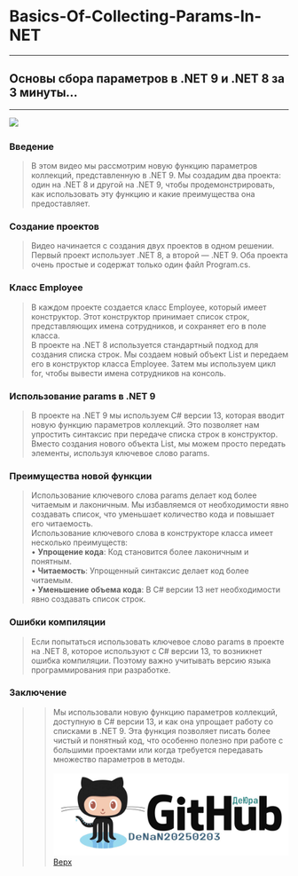 <a id="anchor"></a>
# Basics-Of-Collecting-Params-In-NET
---
## Основы сбора параметров в .NET 9 и .NET 8 за 3 минуты...
---

[<img src="https://i.ytimg.com/vi/RM4PcnBqWXI/mqdefault.jpg" width="600"/>](https://www.youtube.com/watch?v=RM4PcnBqWXI)

### Введение
>	В этом видео мы рассмотрим новую функцию параметров коллекций, представленную в .NET 9. Мы создадим два проекта: один на .NET 8 и другой на .NET 9, чтобы продемонстрировать, как использовать эту функцию и какие преимущества она предоставляет.</br>

###	Создание проектов
>	Видео начинается с создания двух проектов в одном решении. Первый проект использует .NET 8, а второй — .NET 9. Оба проекта очень простые и содержат только один файл Program.cs.</br>

###	Класс Employee
>	В каждом проекте создается класс Employee, который имеет конструктор. Этот конструктор принимает список строк, представляющих имена сотрудников, и сохраняет его в поле класса.</br>
>	В проекте на .NET 8 используется стандартный подход для создания списка строк. Мы создаем новый объект List<string> и передаем его в конструктор класса Employee. Затем мы используем цикл for, чтобы вывести имена сотрудников на консоль.</br>

###	Использование params в .NET 9
>	В проекте на .NET 9 мы используем C# версии 13, которая вводит новую функцию параметров коллекций. Это позволяет нам упростить синтаксис при передаче списка строк в конструктор. Вместо создания нового объекта List<string>, мы можем просто передать элементы, используя ключевое слово params.

###	Преимущества новой функции
>	Использование ключевого слова params делает код более читаемым и лаконичным. Мы избавляемся от необходимости явно создавать список, что уменьшает количество кода и повышает его читаемость.</br>
>	Использование ключевого слова  в конструкторе класса  имеет несколько преимуществ:</br>
	• **Упрощение кода**: Код становится более лаконичным и понятным.</br>
	• **Читаемость**: Упрощенный синтаксис делает код более читаемым.</br>
	• **Уменьшение объема кода**: В C# версии 13 нет необходимости явно создавать список строк.</br>

###	Ошибки компиляции
>	Если попытаться использовать ключевое слово params в проекте на .NET 8, которое используют с C# версии 13, то возникнет ошибка компиляции. Поэтому важно учитывать версию языка программирования при разработке.</br>

###	Заключение
>>	Мы использовали новую функцию параметров коллекций, доступную в C# версии 13, и как она упрощает работу со списками в .NET 9. Эта функция позволяет писать более чистый и понятный код, что особенно полезно при работе с большими проектами или когда требуется передавать множество параметров в методы.</br>
>></br>
<a target="_blank" href="https://github.com/DeNaN20250203"><img src="GitHubDeJra.png" alt="Image" width = "600" /></a>
[Верх](#anchor)
